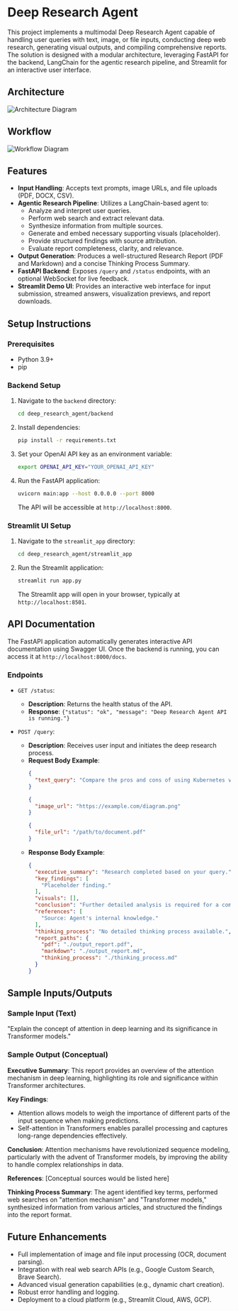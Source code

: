 # Deep Research Agent

This project implements a multimodal Deep Research Agent capable of handling user queries with text, image, or file inputs, conducting deep web research, generating visual outputs, and compiling comprehensive reports. The solution is designed with a modular architecture, leveraging FastAPI for the backend, LangChain for the agentic research pipeline, and Streamlit for an interactive user interface.

## Architecture

![Architecture Diagram](./architecture_diagram.png)

## Workflow

![Workflow Diagram](./workflow_diagram.png)

## Features

- **Input Handling**: Accepts text prompts, image URLs, and file uploads (PDF, DOCX, CSV).
- **Agentic Research Pipeline**: Utilizes a LangChain-based agent to:
    - Analyze and interpret user queries.
    - Perform web search and extract relevant data.
    - Synthesize information from multiple sources.
    - Generate and embed necessary supporting visuals (placeholder).
    - Provide structured findings with source attribution.
    - Evaluate report completeness, clarity, and relevance.
- **Output Generation**: Produces a well-structured Research Report (PDF and Markdown) and a concise Thinking Process Summary.
- **FastAPI Backend**: Exposes `/query` and `/status` endpoints, with an optional WebSocket for live feedback.
- **Streamlit Demo UI**: Provides an interactive web interface for input submission, streamed answers, visualization previews, and report downloads.

## Setup Instructions

### Prerequisites

- Python 3.9+
- pip

### Backend Setup

1. Navigate to the `backend` directory:
   ```bash
   cd deep_research_agent/backend
   ```
2. Install dependencies:
   ```bash
   pip install -r requirements.txt
   ```
3. Set your OpenAI API key as an environment variable:
   ```bash
   export OPENAI_API_KEY="YOUR_OPENAI_API_KEY"
   ```
4. Run the FastAPI application:
   ```bash
   uvicorn main:app --host 0.0.0.0 --port 8000
   ```
   The API will be accessible at `http://localhost:8000`.

### Streamlit UI Setup

1. Navigate to the `streamlit_app` directory:
   ```bash
   cd deep_research_agent/streamlit_app
   ```
2. Run the Streamlit application:
   ```bash
   streamlit run app.py
   ```
   The Streamlit app will open in your browser, typically at `http://localhost:8501`.

## API Documentation

The FastAPI application automatically generates interactive API documentation using Swagger UI. Once the backend is running, you can access it at `http://localhost:8000/docs`.

### Endpoints

- `GET /status`:
    - **Description**: Returns the health status of the API.
    - **Response**: `{"status": "ok", "message": "Deep Research Agent API is running."}`

- `POST /query`:
    - **Description**: Receives user input and initiates the deep research process.
    - **Request Body Example**:
      ```json
      {
        "text_query": "Compare the pros and cons of using Kubernetes vs Docker Swarm for container orchestration."
      }
      ```
      ```json
      {
        "image_url": "https://example.com/diagram.png"
      }
      ```
      ```json
      {
        "file_url": "/path/to/document.pdf"
      }
      ```
    - **Response Body Example**:
      ```json
      {
        "executive_summary": "Research completed based on your query.",
        "key_findings": [
          "Placeholder finding."
        ],
        "visuals": [],
        "conclusion": "Further detailed analysis is required for a comprehensive report.",
        "references": [
          "Source: Agent's internal knowledge."
        ],
        "thinking_process": "No detailed thinking process available.",
        "report_paths": {
          "pdf": "./output_report.pdf",
          "markdown": "./output_report.md",
          "thinking_process": "./thinking_process.md"
        }
      }
      ```

## Sample Inputs/Outputs

### Sample Input (Text)

"Explain the concept of attention in deep learning and its significance in Transformer models."

### Sample Output (Conceptual)

**Executive Summary**: This report provides an overview of the attention mechanism in deep learning, highlighting its role and significance within Transformer architectures.

**Key Findings**:
- Attention allows models to weigh the importance of different parts of the input sequence when making predictions.
- Self-attention in Transformers enables parallel processing and captures long-range dependencies effectively.

**Conclusion**: Attention mechanisms have revolutionized sequence modeling, particularly with the advent of Transformer models, by improving the ability to handle complex relationships in data.

**References**: [Conceptual sources would be listed here]

**Thinking Process Summary**: The agent identified key terms, performed web searches on "attention mechanism" and "Transformer models," synthesized information from various articles, and structured the findings into the report format.

## Future Enhancements

- Full implementation of image and file input processing (OCR, document parsing).
- Integration with real web search APIs (e.g., Google Custom Search, Brave Search).
- Advanced visual generation capabilities (e.g., dynamic chart creation).
- Robust error handling and logging.
- Deployment to a cloud platform (e.g., Streamlit Cloud, AWS, GCP).


